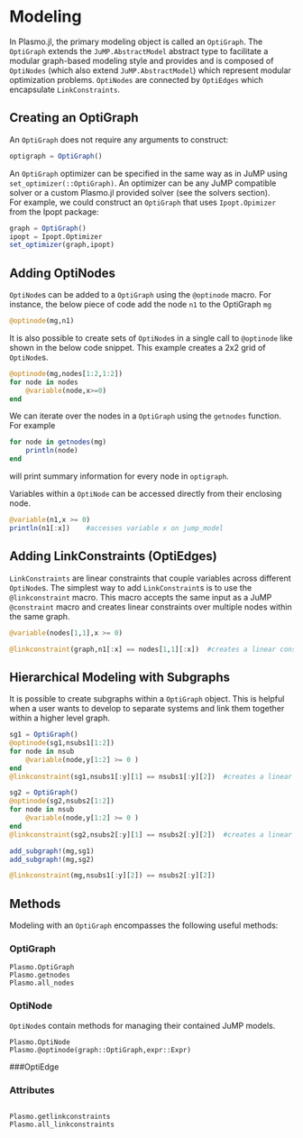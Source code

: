 # Modeling
In Plasmo.jl, the primary modeling object is called an `OptiGraph`. The `OptiGraph` extends the `JuMP.AbstractModel` abstract type to facilitate a modular graph-based modeling style
 and provides and is composed of `OptiNodes` (which also
extend `JuMP.AbstractModel`) which represent modular optimization problems.
`OptiNodes` are connected by `OptiEdges` which encapsulate `LinkConstraints`.

## Creating an OptiGraph
An `OptiGraph` does not require any arguments to construct:

```julia
optigraph = OptiGraph()
```
An `OptiGraph` optimizer can be specified in the same way as in JuMP using `set_optimizer(::OptiGraph)`.  An optimizer can be any
JuMP compatible solver or a custom Plasmo.jl provided solver (see the solvers section).  
For example, we could construct an `OptiGraph` that uses `Ipopt.Opimizer` from the Ipopt package:

```julia
graph = OptiGraph()
ipopt = Ipopt.Optimizer
set_optimizer(graph,ipopt)
```

## Adding OptiNodes
`OptiNode`s can be added to a `OptiGraph` using the `@optinode` macro.  For instance, the below piece of code add the node `n1` to the OptiGraph `mg`
```julia
@optinode(mg,n1)
```

It is also possible to create sets of `OptiNode`s in a single call to `@optinode` like shown in the below code snippet.
This example creates a 2x2 grid of `OptiNode`s.

```julia
@optinode(mg,nodes[1:2,1:2])
for node in nodes
    @variable(node,x>=0)
end
```
We can iterate over the nodes in a `OptiGraph` using the `getnodes` function.  For example

```julia
for node in getnodes(mg)
    println(node)
end
```
will print summary information for every node in `optigraph`.  


Variables within a `OptiNode` can be accessed directly from their enclosing node.  
```julia
@variable(n1,x >= 0)
println(n1[:x])    #accesses variable x on jump_model
```

## Adding LinkConstraints (OptiEdges)

`LinkConstraints` are linear constraints that couple variables across different `OptiNode`s.  The simplest way to add `LinkConstraint`s
is to use the `@linkconstraint` macro.  This macro accepts the same input as a JuMP `@constraint` macro and creates linear constraints over multiple nodes within the same graph.

```julia
@variable(nodes[1,1],x >= 0)

@linkconstraint(graph,n1[:x] == nodes[1,1][:x])  #creates a linear constraint between nodes n1 and n2
```


## Hierarchical Modeling with Subgraphs

It is possible to create subgraphs within a `OptiGraph` object.  This is helpful when a user wants to develop to separate systems and link them together within
a higher level graph.

```julia
sg1 = OptiGraph()
@optinode(sg1,nsubs1[1:2])
for node in nsub
    @variable(node,y[1:2] >= 0 )
end
@linkconstraint(sg1,nsubs1[:y][1] == nsubs1[:y][2])  #creates a linear constraint between nodes n1 and n2

sg2 = OptiGraph()
@optinode(sg2,nsubs2[1:2])
for node in nsub
    @variable(node,y[1:2] >= 0 )
end
@linkconstraint(sg2,nsubs2[:y][1] == nsubs2[:y][2])  #creates a linear constraint between nodes n1 and n2

add_subgraph!(mg,sg1)
add_subgraph!(mg,sg2)

@linkconstraint(mg,nsubs1[:y][2]) == nsubs2[:y][2])
```

## Methods
Modeling with an `OptiGraph` encompasses the following useful methods:

### OptiGraph
```@docs
Plasmo.OptiGraph
Plasmo.getnodes
Plasmo.all_nodes
```
### OptiNode
`OptiNode`s contain methods for managing their contained JuMP models.

```@docs
Plasmo.OptiNode
Plasmo.@optinode(graph::OptiGraph,expr::Expr)
```

###OptiEdge

### Attributes
```@docs

Plasmo.getlinkconstraints
Plasmo.all_linkconstraints
```
